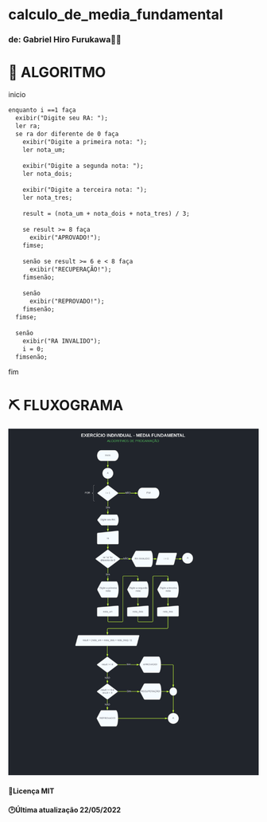 # calculo_de_media_fundamental


### de: Gabriel Hiro Furukawa👨‍💻

# 📑 **ALGORITMO**

  inicio
  
    enquanto i ==1 faça
      exibir("Digite seu RA: ");
      ler ra;
      se ra dor diferente de 0 faça
        exibir("Digite a primeira nota: ");
        ler nota_um;

        exibir("Digite a segunda nota: ");
        ler nota_dois;

        exibir("Digite a terceira nota: ");
        ler nota_tres;

        result = (nota_um + nota_dois + nota_tres) / 3;

        se result >= 8 faça
          exibir("APROVADO!");
        fimse;

        senão se result >= 6 e < 8 faça
          exibir("RECUPERAÇÃO!");
        fimsenão;

        senão
          exibir("REPROVADO!");
        fimsenão;
      fimse;

      senão
        exibir("RA INVALIDO");
        i = 0;
      fimsenão;
  fim


		
# ⛏ **FLUXOGRAMA**

![fluxograma](https://github.com/GabrielHiro/calculo_de_media_fundamental/blob/22b54abcb5c2fb1edd6f49f73cef13f84a63b9f2/fluxograma_media_fundamental.svg)

#### 📑Licença MIT
#### 🕑Última atualização 22/05/2022

